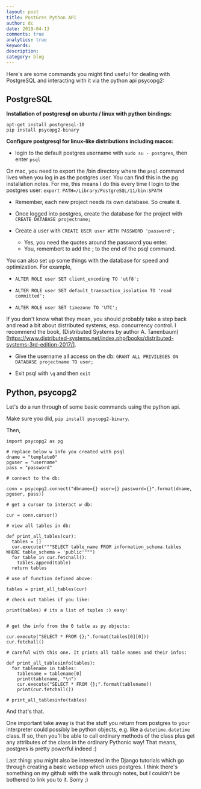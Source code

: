```yaml
---
layout: post
title: PostGres Python API
author: dc
date: 2019-04-13
comments: true
analytics: true
keywords:  
description:
category: blog
---
```

Here's are some commands you might find useful for dealing with PostgreSQL and interacting with it via the python api psycopg2:

## PostgreSQL
**Installation of postgresql on ubuntu / linux with python bindings:**

```
apt-get install postgresql-10
pip install psycopg2-binary
```

**Configure postgresql for linux-like distributions including macos:**
* login to the default postgres username with ```sudo su - postgres```, then enter ```psql```

On mac, you need to export the /bin directory where the ```psql``` command lives when you log in as the postgres user. You can find this in the pg installation notes. For me, this means I do this every time I login to the postgres user: ```export PATH=/Library/PostgreSQL/11/bin:$PATH```

* Remember, each new project needs its own database. So create it. 

* Once logged into postgres, create the database for the project with ```CREATE DATABASE projectname;```

* Create a user with ```CREATE USER user WITH PASSWORD 'password';```

  * Yes, you need the quotes around the password you enter.
  * You, remembert to add the ; to the end of the psql command. 

You can also set up some things with the database for speed and optimization. For example,

* ```ALTER ROLE user SET client_encoding TO 'utf8';```

* ```ALTER ROLE user SET default_transaction_isolation TO 'read committed';```

* ```ALTER ROLE user SET timezone TO 'UTC';```

If you don't know what they mean, you should probably take a step back and read a bit about distributed systems, esp. concurrency control. I recommend the book, (Distributed Systems by author A. Tanenbaum)[https://www.distributed-systems.net/index.php/books/distributed-systems-3rd-edition-2017/].

* Give the username all access on the db: ```GRANT ALL PRIVILEGES ON DATABASE projectname TO user;```

* Exit psql with ```\q``` and then ```exit```

## Python, psycopg2
Let's do a run through of some basic commands using the python api. 

Make sure you did, ```pip install psycopg2-binary```. 

Then, 

```
import psycopg2 as pg

# replace below w info you created with psql 
dname = "template0"
pguser = "username"
pass = "password"

# connect to the db:

conn = psycopg2.connect("dbname={} user={} password={}".format(dname, pguser, pass))

# get a cursor to interact w db:

cur = conn.cursor()

# view all tables in db:

def print_all_tables(cur):
  tables = []
  cur.execute("""SELECT table_name FROM information_schema.tables WHERE table_schema = 'public'""")
  for table in cur.fetchall():
    tables.append(table)
  return tables

# use of function defined above:

tables = print_all_tables(cur)

# check out tables if you like:

print(tables) # its a list of tuples :) easy!


# get the info from the 0 table as py objects:

cur.execute("SELECT * FROM {};".format(tables[0][0]))
cur.fetchall()

# careful with this one. It prints all table names and their infos:

def print_all_tablesinfo(tables):
  for tablename in tables:
    tablename = tablename[0]
    print(tablename, "\n")
    cur.execute("SELECT * FROM {};".format(tablename))
    print(cur.fetchall())

# print_all_tablesinfo(tables)

```

And that's that.

One important take away is that the stuff you return from postgres to your interpreter could possibly be python objects, e.g. like a ```datetime.datetime``` class. If so, then you'll be able to call ordinary methods of the class plus get any attributes of the class in the ordinary Pythonic way! That means, postgres is pretty powerful indeed :)

Last thing: you might also be interested in the Django tutorials which go through creating a basic webapp which uses postgres. I think there's something on my github with the walk through notes, but I couldn't be bothered to link you to it. Sorry ;) 
